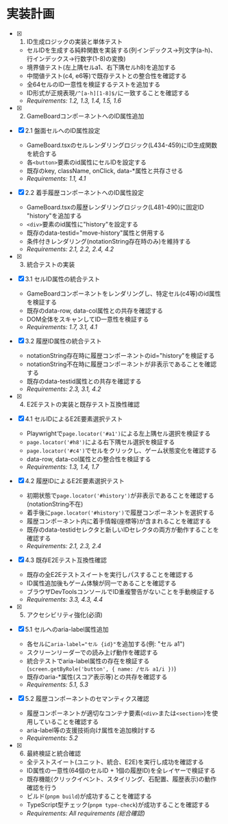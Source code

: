 # 実装計画

- [x] 1. ID生成ロジックの実装と単体テスト
  - セルIDを生成する純粋関数を実装する(列インデックス→列文字(a-h)、行インデックス→行数字(1-8)の変換)
  - 境界値テスト(左上隅セルa1、右下隅セルh8)を追加する
  - 中間値テスト(c4, e6等)で既存テストとの整合性を確認する
  - 全64セルのID一意性を検証するテストを追加する
  - ID形式が正規表現`/^[a-h][1-8]$/`に一致することを確認する
  - _Requirements: 1.2, 1.3, 1.4, 1.5, 1.6_

- [x] 2. GameBoardコンポーネントへのID属性追加
- [x] 2.1 盤面セルへのID属性設定
  - GameBoard.tsxのセルレンダリングロジック(L434-459)にID生成関数を統合する
  - 各`<button>`要素のid属性にセルIDを設定する
  - 既存のkey, className, onClick, data-\*属性と共存させる
  - _Requirements: 1.1, 4.1_

- [x] 2.2 着手履歴コンポーネントへのID属性設定
  - GameBoard.tsxの履歴レンダリングロジック(L481-490)に固定ID "history"を追加する
  - `<div>`要素のid属性に"history"を設定する
  - 既存のdata-testid="move-history"属性と併用する
  - 条件付きレンダリング(notationString存在時のみ)を維持する
  - _Requirements: 2.1, 2.2, 2.4, 4.2_

- [x] 3. 統合テストの実装
- [x] 3.1 セルID属性の統合テスト
  - GameBoardコンポーネントをレンダリングし、特定セル(c4等)のid属性を検証する
  - 既存のdata-row, data-col属性との共存を確認する
  - DOM全体をスキャンしてID一意性を検証する
  - _Requirements: 1.7, 3.1, 4.1_

- [x] 3.2 履歴ID属性の統合テスト
  - notationString存在時に履歴コンポーネントのid="history"を検証する
  - notationString不在時に履歴コンポーネントが非表示であることを確認する
  - 既存のdata-testid属性との共存を確認する
  - _Requirements: 2.3, 3.1, 4.2_

- [x] 4. E2Eテストの実装と既存テスト互換性確認
- [x] 4.1 セルIDによるE2E要素選択テスト
  - Playwrightで`page.locator('#a1')`による左上隅セル選択を検証する
  - `page.locator('#h8')`による右下隅セル選択を検証する
  - `page.locator('#c4')`でセルをクリックし、ゲーム状態変化を確認する
  - data-row, data-col属性との整合性を検証する
  - _Requirements: 1.3, 1.4, 1.7_

- [x] 4.2 履歴IDによるE2E要素選択テスト
  - 初期状態で`page.locator('#history')`が非表示であることを確認する(notationString不在)
  - 着手後に`page.locator('#history')`で履歴コンポーネントを選択する
  - 履歴コンポーネント内に着手情報(座標等)が含まれることを確認する
  - 既存のdata-testidセレクタと新しいIDセレクタの両方が動作することを確認する
  - _Requirements: 2.1, 2.3, 2.4_

- [x] 4.3 既存E2Eテスト互換性確認
  - 既存の全E2Eテストスイートを実行しパスすることを確認する
  - ID属性追加後もゲーム体験が同一であることを確認する
  - ブラウザDevToolsコンソールでID重複警告がないことを手動検証する
  - _Requirements: 3.3, 4.3, 4.4_

- [x] 5. アクセシビリティ強化(必須)
- [x] 5.1 セルへのaria-label属性追加
  - 各セルに`aria-label="セル {id}"`を追加する(例: "セル a1")
  - スクリーンリーダーでの読み上げ動作を確認する
  - 統合テストでaria-label属性の存在を検証する(`screen.getByRole('button', { name: /セル a1/i })`)
  - 既存のaria-\*属性(スコア表示等)との共存を確認する
  - _Requirements: 5.1, 5.3_

- [x] 5.2 履歴コンポーネントのセマンティクス確認
  - 履歴コンポーネントが適切なコンテナ要素(`<div>`または`<section>`)を使用していることを確認する
  - aria-label等の支援技術向け属性を追加検討する
  - _Requirements: 5.2_

- [x] 6. 最終検証と統合確認
  - 全テストスイート(ユニット、統合、E2E)を実行し成功を確認する
  - ID属性の一意性(64個のセルID + 1個の履歴ID)を全レイヤーで検証する
  - 既存機能(クリックイベント、スタイリング、石配置、履歴表示)の動作確認を行う
  - ビルド(`pnpm build`)が成功することを確認する
  - TypeScript型チェック(`pnpm type-check`)が成功することを確認する
  - _Requirements: All requirements (総合確認)_

